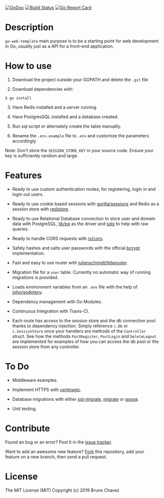 [![GoDoc](https://godoc.org/github.com/bruno-chavez/go-web-template?status.svg)](https://godoc.org/github.com/bruno-chavez/go-web-template)
[![Build Status](https://travis-ci.org/bruno-chavez/go-web-template.svg?branch=master)](https://travis-ci.org/bruno-chavez/go-web-template)
[![Go Report Card](https://goreportcard.com/badge/github.com/bruno-chavez/go-web-template)](https://goreportcard.com/report/github.com/bruno-chavez/go-web-template)

# Description

`go-web-template` main purpose is to be a starting point 
for web development in Go, 
usually just as a API for a front-end application.

# How to use

1. Download the project outside your GOPATH 
and delete the ```.git``` file

2. Download dependencies with:
```
$ go install
```

3. Have Redis installed and a server running.

4. Have PostgresSQL installed and a database created.

5. Run sql script or alternately create the table manually.

6. Rename the `.env.example` file to `.env`  and customize the parameters accordingly

Note: Don't store the `SESSION_STORE_KEY` in your source code. 
Ensure your key is sufficiently random and large.

# Features 

+ Ready to use custom authentication routes, for registering, 
login in and login out users.

+ Ready to use cookie based sessions with 
[gorilla/sessions](https://github.com/gorilla/sessions) and 
Redis as a session store with 
[redistore](https://github.com/boj/redistore).

+ Ready to use Relational Database connection to store user 
and domain data with PostgreSQL,
[lib/pq](https://github.com/lib/pq) as the driver and 
[sqlx](https://github.com/jmoiron/sqlx) 
to help with raw queries.

+ Ready to handle CORS requests with 
[rs/cors](https://github.com/rs/cors).

+ Safely hashes and salts user passwords with the official 
[bcrypt](https://godoc.org/golang.org/x/crypto/bcrypt) 
implementation.

+ Fast and easy to use router with 
[julienschmidt/httprouter](https://github.com/julienschmidt/httprouter).

+ Migration file for a `user` table. 
Currently no automatic way of running migrations is provided.

+ Loads environment variables from an `.env` file 
with the help of [joho/godotenv](https://github.com/joho/godotenv).

+ Dependency management with Go Modules.

+ Continuous Integration with Travis-CI.

+ Each route has access to the session store 
and the db connection pool thanks to dependency injection.
Simply reference `c.Db` or `c.SessionStore` once 
your handlers are methods of the `Controller` struct. 
See how the methods `PostRegister`, `PostLogin` 
and `DeleteLogout` are implemented 
for examples of how you can access the db pool 
or the session store from any controller.

# To Do

+ Middleware examples.

+ Implement HTTPS with 
[certmagic](https://github.com/mholt/certmagic).

+ Database migrations with either 
[sql-migrate](https://github.com/rubenv/sql-migrate), 
[migrate](https://github.com/golang-migrate/migrate) 
or [goose](https://github.com/pressly/goose).

+ Unit testing.

# Contribute

Found an bug or an error? Post it in the 
[issue tracker](https://github.com/bruno-chavez/go-web-template/issues).

Want to add an awesome new feature? 
[Fork](https://github.com/bruno-chavez/go-web-template/fork) 
this repository, add your feature on a new branch, 
then send a pull request.

# License
The MIT License (MIT)
Copyright (c) 2019 Bruno Chavez